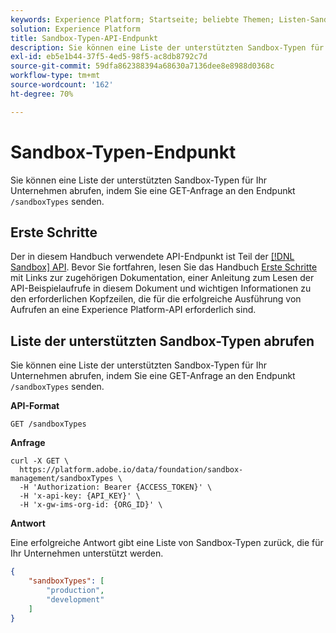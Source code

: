 ```yaml
---
keywords: Experience Platform; Startseite; beliebte Themen; Listen-Sandboxes
solution: Experience Platform
title: Sandbox-Typen-API-Endpunkt
description: Sie können eine Liste der unterstützten Sandbox-Typen für Ihr Unternehmen abrufen, indem Sie eine GET-Anfrage an den Endpunkt /sandboxTypes stellen.
exl-id: eb5e1b44-37f5-4ed5-98f5-ac8db8792c7d
source-git-commit: 59dfa862388394a68630a7136dee8e8988d0368c
workflow-type: tm+mt
source-wordcount: '162'
ht-degree: 70%

---
```


# Sandbox-Typen-Endpunkt

Sie können eine Liste der unterstützten Sandbox-Typen für Ihr Unternehmen abrufen, indem Sie eine GET-Anfrage an den Endpunkt `/sandboxTypes` senden.

## Erste Schritte

Der in diesem Handbuch verwendete API-Endpunkt ist Teil der [[!DNL Sandbox] API](https://www.adobe.io/experience-platform-apis/references/sandbox). Bevor Sie fortfahren, lesen Sie das Handbuch [Erste Schritte](./getting-started.md) mit Links zur zugehörigen Dokumentation, einer Anleitung zum Lesen der API-Beispielaufrufe in diesem Dokument und wichtigen Informationen zu den erforderlichen Kopfzeilen, die für die erfolgreiche Ausführung von Aufrufen an eine Experience Platform-API erforderlich sind.

## Liste der unterstützten Sandbox-Typen abrufen

Sie können eine Liste der unterstützten Sandbox-Typen für Ihr Unternehmen abrufen, indem Sie eine GET-Anfrage an den Endpunkt `/sandboxTypes` senden.

**API-Format**

```http
GET /sandboxTypes
```

**Anfrage**

```shell
curl -X GET \
  https://platform.adobe.io/data/foundation/sandbox-management/sandboxTypes \
  -H 'Authorization: Bearer {ACCESS_TOKEN}' \
  -H 'x-api-key: {API_KEY}' \
  -H 'x-gw-ims-org-id: {ORG_ID}' \
```

**Antwort**

Eine erfolgreiche Antwort gibt eine Liste von Sandbox-Typen zurück, die für Ihr Unternehmen unterstützt werden.

```json
{
    "sandboxTypes": [
        "production",
        "development"
    ]
}
```
